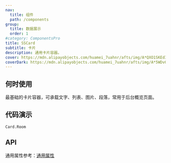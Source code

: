 ```yaml
---
nav:
  title: 组件
  path: /components
group:
  title: 数据展示
  order: 1
#category: ComponentsPro
title: SSCard
subtitle: 卡片
description: 通用卡片容器。
cover: https://mdn.alipayobjects.com/huamei_7uahnr/afts/img/A*QXO1SKEdIzYAAAAAAAAAAAAADrJ8AQ/original
coverDark: https://mdn.alipayobjects.com/huamei_7uahnr/afts/img/A*5WDvQp_H7LUAAAAAAAAAAAAADrJ8AQ/original
---
```


## 何时使用

最基础的卡片容器，可承载文字、列表、图片、段落，常用于后台概览页面。

## 代码演示

<!-- prettier-ignore -->
<code src="./demo/room.tsx">Card.Room</code>

## API

通用属性参考：[通用属性](https://ant-design.antgroup.com/components/card-cn)
